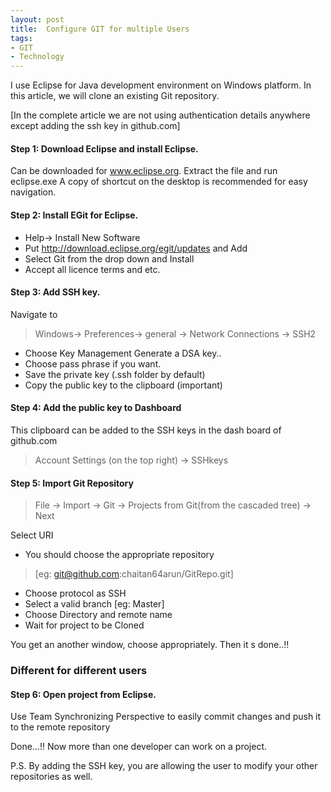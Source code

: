 ```yaml
---
layout: post
title:  Configure GIT for multiple Users
tags:
- GIT
- Technology
---
```


I use Eclipse for Java development environment on Windows platform.
In this article, we will clone an existing Git repository.  

[In the complete article we are not using authentication details anywhere except adding the ssh key in github.com]

#### Step 1: Download Eclipse and install Eclipse.
Can be downloaded for www.eclipse.org. Extract the file and run eclipse.exe
A copy of shortcut on the desktop is recommended for easy navigation.

#### Step 2: Install EGit for Eclipse.

* Help-> Install New Software
* Put http://download.eclipse.org/egit/updates and Add
* Select Git from the drop down and Install
* Accept all licence terms and etc.

#### Step 3: Add SSH key.

Navigate to
> Windows-> Preferences-> general -> Network Connections -> SSH2

* Choose Key Management Generate a DSA key..
* Choose pass phrase if you want.
* Save the private key (.ssh folder by default)
* Copy the public key to the clipboard (important)

#### Step 4: Add the public key to Dashboard

This clipboard can be added to the SSH keys in the dash board of github.com

> Account Settings (on the top right) -> SSHkeys

#### Step 5: Import Git Repository

> File -> Import -> Git -> Projects from Git(from the cascaded tree) -> Next

Select URI

* You should choose the appropriate repository
> [eg: git@github.com:chaitan64arun/GitRepo.git]

* Choose protocol as SSH
* Select a valid branch [eg: Master]
* Choose Directory and remote name
* Wait for project to be Cloned

You get an another window, choose appropriately.
Then it s done..!!

### Different for different users

#### Step 6: Open project from Eclipse.

Use Team Synchronizing Perspective to easily commit changes and push it to the remote repository

Done…!! Now more than one developer can work on a project.

P.S. By adding the SSH key, you are allowing the user to modify your other repositories as well.
